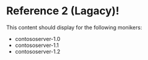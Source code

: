 # Reference 2 (Lagacy)!

This content should display for the following monikers:

* contososerver-1.0
* contososerver-1.1
* contososerver-1.2